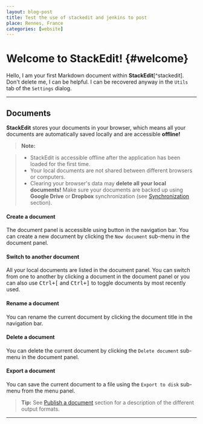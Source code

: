```yaml
---
layout: blog-post
title: Test the use of stackedit and jenkins to post
place: Rennes, France
categories: [website]
---
```


Welcome to StackEdit!		{#welcome}
====================


Hello, I am your first Markdown document within **StackEdit**[^stackedit]. Don't delete me, I can be helpful. I can be recovered anyway in the `Utils` tab of the <i class="icon-cog"></i> `Settings` dialog.

----------


Documents
--------------

**StackEdit** stores your documents in your browser, which means all your documents are automatically saved locally and are accessible **offline!**

> **Note:**

> - StackEdit is accessible offline after the application has been loaded for the first time.
> - Your local documents are not shared between different browsers or computers.
> - Clearing your browser's data may **delete all your local documents!** Make sure your documents are backed up using **Google Drive** or **Dropbox** synchronization (see [<i class="icon-refresh"></i> Synchronization](#synchronization) section).

#### <i class="icon-file"></i> Create a document

The document panel is accessible using  <i class="icon-folder-open"></i> button in the navigation bar. You can create a new document by clicking the <i class="icon-file"></i> `New document` sub-menu in the document panel.

#### <i class="icon-folder-open"></i> Switch to another document

All your local documents are listed in the document panel. You can switch from one to another by clicking a document in the document panel or you can also use <kbd>Ctrl+[</kbd> and <kbd>Ctrl+]</kbd> to toggle documents by most recently used.

#### <i class="icon-pencil"></i> Rename a document

You can rename the current document by clicking the document title in the navigation bar.

#### <i class="icon-trash"></i> Delete a document

You can delete the current document by clicking the <i class="icon-trash"></i> `Delete document` sub-menu in the document panel.

#### <i class="icon-hdd"></i> Export a document

You can save the current document to a file using the <i class="icon-hdd"></i> `Export to disk` sub-menu from the <i class="icon-provider-stackedit"></i> menu panel.

> **Tip:** See [<i class="icon-upload"></i> Publish a document](#publish-a-document) section for a description of the different output formats.


----------


